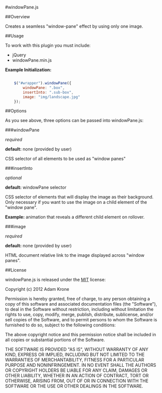 #windowPane.js

##Overview

Creates a seamless "window-pane" effect by using only one image. 

##Usage

To work with this plugin you must include:

- jQuery
- windowPane.min.js

**Example Initialization:**

```javascript

	$("#wrapper").windowPane({
		windowPane: ".box",
		insertInto: ".sub-box",
		image: "img/landscape.jpg"
	});

```
##Options

As you see above, three options can be passed into windowPane.js:

###windowPane

_required_

**default:** none (provided by user)

CSS selector of all elements to be used as "window panes"

###insertInto

_optional_

**default:** windowPane selector

CSS selector of elements that will display the image as their background. Only necessary if you want to use the image on a child element of the "window pane".

**Example:** animation that reveals a different child element on rollover.

###image

_required_

**default:** none (provided by user)

HTML document relative link to the image displayed across "window panes".

##License

windowPane.js is released under the [MIT](http://opensource.org/licenses/mit-license.php) license:

Copyright (c) 2012 Adam Krone

Permission is hereby granted, free of charge, to any person obtaining a copy of this software and associated documentation files (the "Software"), to deal in the Software without restriction, including without limitation the rights to use, copy, modify, merge, publish, distribute, sublicense, and/or sell copies of the Software, and to permit persons to whom the Software is furnished to do so, subject to the following conditions:

The above copyright notice and this permission notice shall be included in all copies or substantial portions of the Software.

THE SOFTWARE IS PROVIDED "AS IS", WITHOUT WARRANTY OF ANY KIND, EXPRESS OR IMPLIED, INCLUDING BUT NOT LIMITED TO THE WARRANTIES OF MERCHANTABILITY, FITNESS FOR A PARTICULAR PURPOSE AND NONINFRINGEMENT. IN NO EVENT SHALL THE AUTHORS OR COPYRIGHT HOLDERS BE LIABLE FOR ANY CLAIM, DAMAGES OR OTHER LIABILITY, WHETHER IN AN ACTION OF CONTRACT, TORT OR OTHERWISE, ARISING FROM, OUT OF OR IN CONNECTION WITH THE SOFTWARE OR THE USE OR OTHER DEALINGS IN THE SOFTWARE.